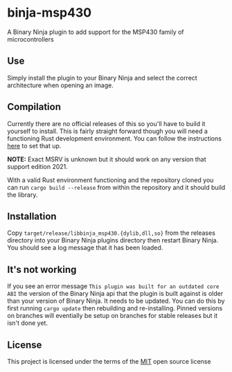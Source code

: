 # binja-msp430

A Binary Ninja plugin to add support for the MSP430 family of microcontrollers

## Use

Simply install the plugin to your Binary Ninja and select the correct architecture when opening an image.

## Compilation

Currently there are no official releases of this so you'll have to build it yourself to install. This is fairly straight forward though you will need a functioning Rust development environment. You can follow the instructions [here](https://rustup.rs/) to set that up.

**NOTE:** Exact MSRV is unknown but it should work on any version that support edition 2021.

With a valid Rust environment functioning and the repository cloned you can run `cargo build --release` from within the repository and it should build the library.

## Installation

Copy `target/release/libbinja_msp430.{dylib,dll,so}` from the releases directory into your Binary Ninja plugins directory then restart Binary Ninja. You should see a log message that it has been loaded.

## It's not working

If you see an error message `This plugin was built for an outdated core ABI` the version of the Binary Ninja api that the plugin is built against is older than your version of Binary Ninja. It needs to be updated. You can do this by first running `cargo update` then rebuilding and re-installing. Pinned versions on branches will eventially be setup on branches for stable releases but it isn't done yet.

## License

This project is licensed under the terms of the [MIT](LICENSE) open source license
